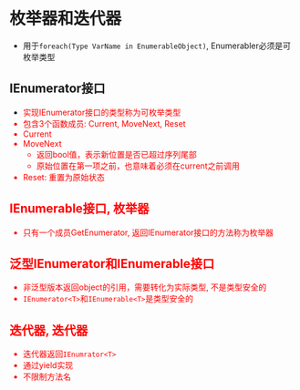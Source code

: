 # 枚举器和迭代器

- 用于`foreach(Type VarName in EnumerableObject)`, Enumerabler必须是可枚举类型

## IEnumerator接口

- <font color="red">实现IEnumerator接口的类型称为可枚举类型
- 包含3个函数成员: Current, MoveNext, Reset
- Current
- MoveNext
  - 返回bool值，表示新位置是否已超过序列尾部
  - 原始位置在第一项之前，也意味着必须在current之前调用
- Reset: 重置为原始状态

## IEnumerable接口, 枚举器

- <font color="red">只有一个成员GetEnumerator, 返回IEnumerator接口的方法称为枚举器</font>

## 泛型IEnumerator和IEnumerable接口

- 非泛型版本返回object的引用，需要转化为实际类型, 不是类型安全的
- `IEnumerator<T>`和`IEnumerable<T>`是类型安全的

## 迭代器, 迭代器

- 迭代器返回`IEnumrator<T>`
- 通过yield实现 
- 不限制方法名
